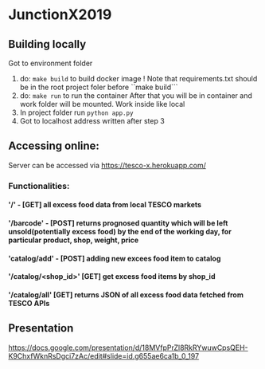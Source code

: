 # JunctionX2019
## Building locally
Got to environment folder
1. do: ```make build``` to build docker image
! Note that requirements.txt should be in the root project foler before ``make build```
2. do: ```make run``` to run the container
After that you will be in container and work folder will be mounted. Work inside like local
3. In project folder run ```python app.py```
4. Got to localhost address written after step 3

## Accessing online:
Server can be accessed via https://tesco-x.herokuapp.com/ 

### Functionalities:
#### '/' - [GET] all excess food data from local TESCO markets

#### '/barcode' - [POST] returns prognosed quantity which will be left unsold(potentially excess food) by the end of the working day, for particular product, shop, weight, price

#### 'catalog/add' - [POST] adding new excees food item to catalog

#### '/catalog/<shop_id>' [GET] get excess food items by shop_id

#### '/catalog/all' [GET] returns JSON of all excess food data fetched from TESCO APIs

## Presentation
https://docs.google.com/presentation/d/18MVfpPrZl8RkRYwuwCpsQEH-K9ChxfWknRsDgci7zAc/edit#slide=id.g655ae6ca1b_0_197
